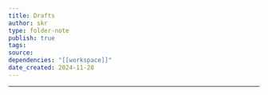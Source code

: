 ```yaml
---
title: Drafts
author: skr
type: folder-note
publish: true
tags: 
source: 
dependencies: "[[workspace]]"
date_created: 2024-11-28
---
```

---